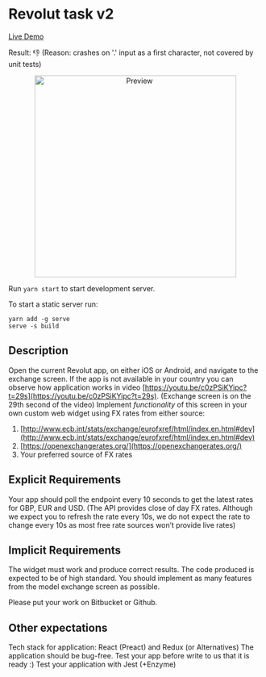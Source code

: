 # Revolut task v2

[Live Demo](https://yakovenkomax.github.io/revolut-task-v2/)

Result: 👎 (Reason: crashes on '.' input as a first character, not covered by unit tests)

<p align="center">
  <img width="400" alt="Preview" src="https://user-images.githubusercontent.com/5172360/51500480-278d6080-1ddf-11e9-990d-33b66b089735.gif">
</p>

Run `yarn start` to start development server.

To start a static server run:
```
yarn add -g serve
serve -s build
```

## Description

Open the current Revolut app, on either iOS or Android, and navigate to the exchange screen.
If the app is not available in your country you can observe how application works in video [https://youtu.be/c0zPSiKYipc?t=29s](https://youtu.be/c0zPSiKYipc?t=29s). (Exchange screen is on the 29th second of the video)
Implement *functionality* of this screen in your own custom web widget using FX rates from either source:

1. [http://www.ecb.int/stats/exchange/eurofxref/html/index.en.html#dev](http://www.ecb.int/stats/exchange/eurofxref/html/index.en.html#dev)
2. [https://openexchangerates.org/](https://openexchangerates.org/)
3. Your preferred source of FX rates

## Explicit Requirements

Your app should poll the endpoint every 10 seconds to get the latest rates for GBP, EUR and USD. (The API provides close of day FX rates. Although we expect you to refresh the rate every 10s, we do not expect the rate to change every 10s as most free rate sources won’t provide live rates)

## Implicit Requirements

The widget must work and produce correct results.
The code produced is expected to be of high standard.
You should implement as many features from the model exchange screen as possible.

Please put your work on Bitbucket or Github.

## Other expectations

Tech stack for application: React (Preact) and Redux (or Alternatives) 
The application should be bug-free. Test your app before write to us that it is ready :)
Test your application with Jest (+Enzyme)
